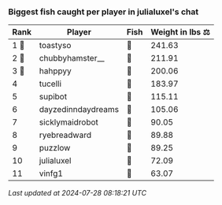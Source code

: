 ### Biggest fish caught per player in julialuxel's chat
| Rank | Player | Fish | Weight in lbs ⚖️ |
|------|--------|-----------|---------|
| 1 🥇  | toastyso | 🦕 | 241.63 |
| 2 🥈  | chubbyhamster__ | 🐉 | 211.91 |
| 3 🥉  | hahppyy | 🐳 | 200.06 |
| 4  | tucelli | 🦈 | 183.97 |
| 5  | supibot | 🐙 | 115.11 |
| 6  | dayzedinndaydreams | 🐋 | 105.06 |
| 7  | sicklymaidrobot | 🐬 | 90.05 |
| 8  | ryebreadward | 🦕 | 89.88 |
| 9  | puzzlow | 🦑 | 89.25 |
| 10  | julialuxel | 🦈 | 72.09 |
| 11  | vinfg1 | 🦭 | 63.07 |

_Last updated at 2024-07-28 08:18:21 UTC_